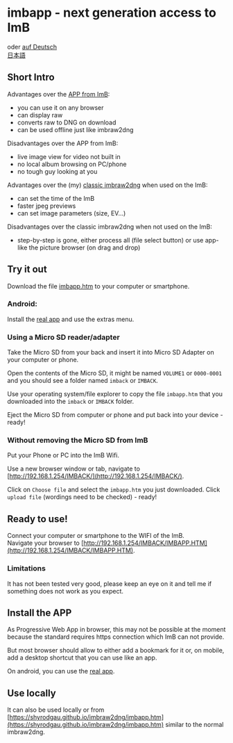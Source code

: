 <!-- SPDX-License-Identifier: 0BSD -->
# imbapp - next generation access to ImB

oder [auf Deutsch](https://shyrodgau.github.io/imbraw2dng/imbapp_de)   
 [日本語](https://shyrodgau.github.io/imbraw2dng/imbapp_ja)
 
## Short Intro

Advantages over the [APP from ImB](https://imback.eu/home/app/):
- you can use it on any browser
- can display raw
- converts raw to DNG on download
- can be used offline just like imbraw2dng

Disadvantages over the APP from ImB:
- live image view for video not built in
- no local album browsing on PC/phone
- no tough guy looking at you

Advantages over the (my) [classic imbraw2dng](https://shyrodgau.github.io/imbraw2dng/imbraw2dng.html) when used on the ImB:
- can set the time of the ImB
- faster jpeg previews
- can set image parameters (size, EV...)

Disadvantages over the classic imbraw2dng when not used on the ImB:
- step-by-step is gone, either process all (file select button) or use app-like the picture browser (on drag and drop)

## Try it out

Download the file [imbapp.htm](https://github.com/shyrodgau/imbraw2dng/raw/master/imbapp.htm) to your computer or smartphone.

### Android:

Install the [real app](https://shyrodgau.github.io/imbraw2dng/cordova/imbapp/apk/imbapp.apk) and use the extras menu.

### Using a Micro SD reader/adapter

Take the Micro SD from your back and insert it into Micro SD Adapter on your computer or phone.

Open the contents of the Micro SD, it might be named `VOLUME1` or `0000-0001` and you should see a folder named `imback` or `IMBACK`.

Use your operating system/file explorer to copy the file `imbapp.htm` that you downloaded into the `imback` or `IMBACK` folder.  
<!--You can rename it with a language code `XX` (DE, JA, FR, more translations needed!) to `imbapp_XX.html` (note: `html` instead of `htm`!), but then you need to adjust the link below.-->

Eject the Micro SD from computer or phone and put back into your device - ready!

### Without removing the Micro SD from ImB

Put your Phone or PC into the ImB Wifi.

Use a new browser window or tab, navigate to [http://192.168.1.254/IMBACK/](http://192.168.1.254/IMBACK/).

Click on `Choose file` and select the `imbapp.htm` you just downloaded. Click `upload file` (wordings need to be checked) - ready!

## Ready to use!

Connect your computer or smartphone to the WIFI of the ImB.  
Navigate your browser to [http://192.168.1.254/IMBACK/IMBAPP.HTM](http://192.168.1.254/IMBACK/IMBAPP.HTM).

### Limitations

It has not been tested very good, please keep an eye on it and tell me if something does not work as you expect.

## Install the APP

As Progressive Web App in browser, this may not be possible at the moment because the standard requires https connection which ImB can not provide.

But most browser should allow to either add a bookmark for it or, on mobile, add a desktop shortcut that you can use like an app.

On android, you can use the [real app](https://shyrodgau.github.io/imbraw2dng/cordova/imbapp/apk/imbapp.apk).

## Use locally

It can also be used locally or from [https://shyrodgau.github.io/imbraw2dng/imbapp.htm](https://shyrodgau.github.io/imbraw2dng/imbapp.htm) similar to the normal imbraw2dng.
